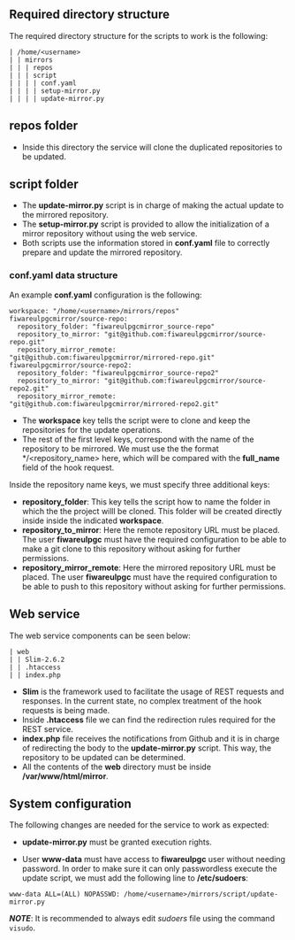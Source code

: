## Required directory structure

The required directory structure for the scripts to work is the following:

```
| /home/<username>
| | mirrors
| | | repos
| | | script
| | | | conf.yaml
| | | | setup-mirror.py
| | | | update-mirror.py
```
## repos folder
* Inside this directory the service will clone the duplicated repositories to be updated.
## script folder
* The **update-mirror.py** script is in charge of making the actual update to the mirrored repository.
* The **setup-mirror.py** script is provided to allow the initialization of a mirror repository without using the web service.
* Both scripts use the information stored in **conf.yaml** file to correctly prepare and update the mirrored repository.

### conf.yaml data structure

An example **conf.yaml** configuration is the following:
```
workspace: "/home/<username>/mirrors/repos"
fiwareulpgcmirror/source-repo:
  repository_folder: "fiwareulpgcmirror_source-repo"
  repository_to_mirror: "git@github.com:fiwareulpgcmirror/source-repo.git"
  repository_mirror_remote: "git@github.com:fiwareulpgcmirror/mirrored-repo.git"
fiwareulpgcmirror/source-repo2:
  repository_folder: "fiwareulpgcmirror_source-repo2"
  repository_to_mirror: "git@github.com:fiwareulpgcmirror/source-repo2.git"
  repository_mirror_remote: "git@github.com:fiwareulpgcmirror/mirrored-repo2.git"
```

* The **workspace** key tells the script were to clone and keep the repositories for the update operations.
* The rest of the first level keys, correspond with the name of the repository to be mirrored. We must use the the format *<user>/<repository_name> here, which will be compared with the **full_name** field of the hook request.

Inside the repository name keys, we must specify three additional keys:

* **repository_folder**: This key tells the script how to name the folder in which the the project willl be cloned. This folder will be created directly inside inside the indicated **workspace**.
* **repository_to_mirror**: Here the remote repository URL must be placed. The user **fiwareulpgc** must have the required configuration to be able to make a git clone to this repository without asking for further permissions.
* **repository_mirror_remote**: Here the mirrored repository URL must be placed. The user **fiwareulpgc** must have the required configuration to be able to push to this repository without asking for further permissions.

## Web service

The web service components can be seen below:

```
| web
| | Slim-2.6.2
| | .htaccess
| | index.php
```
* **Slim** is the framework used to facilitate the usage of REST requests and responses. In the current state, no complex treatment of the hook requests is being made.
* Inside **.htaccess** file we can find the redirection rules required for the REST service.
* **index.php** file receives the notifications from Github and it is in charge of redirecting the body to the **update-mirror.py** script. This way, the repository to be updated can be determined.
* All the contents of the **web** directory must be inside **/var/www/html/mirror**.

## System configuration

The following changes are needed for the service to work as expected:

 * **update-mirror.py** must be granted execution rights.

 * User **www-data** must have access to **fiwareulpgc** user without needing password. In order to make sure it can only passwordless execute the update script, we must add the following line to **/etc/sudoers**:

 ```
 www-data ALL=(ALL) NOPASSWD: /home/<username>/mirrors/script/update-mirror.py
 ```
 
 ***NOTE***: It is recommended to always edit *sudoers* file using the command `visudo`.